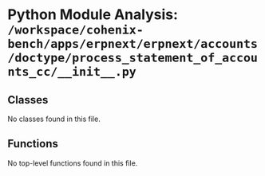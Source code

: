 # Python Module Analysis: `/workspace/cohenix-bench/apps/erpnext/erpnext/accounts/doctype/process_statement_of_accounts_cc/__init__.py`

## Classes

No classes found in this file.


## Functions

No top-level functions found in this file.

